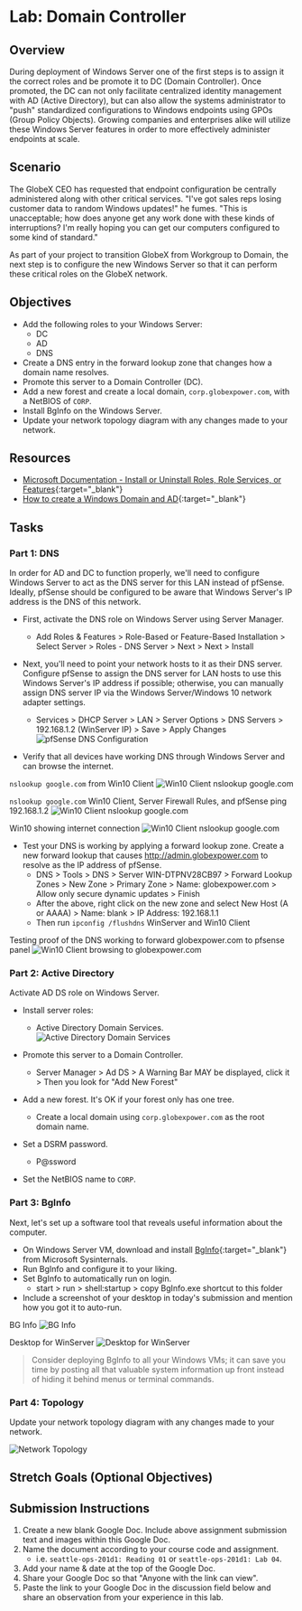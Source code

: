 # Lab: Domain Controller

## Overview

During deployment of Windows Server one of the first steps is to assign it the correct roles and be promote it to DC (Domain Controller). Once promoted, the DC can not only facilitate centralized identity management with AD (Active Directory), but can also allow the systems administrator to "push" standardized configurations to Windows endpoints using GPOs (Group Policy Objects). Growing companies and enterprises alike will utilize these Windows Server features in order to more effectively administer endpoints at scale.

## Scenario

The GlobeX CEO has requested that endpoint configuration be centrally administered along with other critical services. "I've got sales reps losing customer data to random Windows updates!" he fumes. "This is unacceptable; how does anyone get any work done with these kinds of interruptions? I'm really hoping you can get our computers configured to some kind of standard."

As part of your project to transition GlobeX from Workgroup to Domain, the next step is to configure the new Windows Server so that it can perform these critical roles on the GlobeX network.

## Objectives

- Add the following roles to your Windows Server:
  - DC
  - AD
  - DNS
- Create a DNS entry in the forward lookup zone that changes how a domain name resolves.
- Promote this server to a Domain Controller (DC).
- Add a new forest and create a local domain, `corp.globexpower.com`, with a NetBIOS of `CORP`.
- Install BgInfo on the Windows Server.
- Update your network topology diagram with any changes made to your network.

## Resources

- [Microsoft Documentation - Install or Uninstall Roles, Role Services, or Features](https://docs.microsoft.com/en-us/windows-server/administration/server-manager/install-or-uninstall-roles-role-services-or-features){:target="_blank"}
- [How to create a Windows Domain and AD](https://www.informaticar.net/server-basics-06-how-to-create-windows-domain-active-directory/){:target="_blank"}

## Tasks

### Part 1: DNS

In order for AD and DC to function properly, we'll need to configure Windows Server to act as the DNS server for this LAN instead of pfSense. Ideally, pfSense should be configured to be aware that Windows Server's IP address is the DNS of this network.

- First, activate the DNS role on Windows Server using Server Manager.
  - Add Roles & Features > Role-Based or Feature-Based Installation > Select Server > Roles - DNS Server > Next > Next > Install

- Next, you'll need to point your network hosts to it as their DNS server. Configure pfSense to assign the DNS server for LAN hosts to use this Windows Server's IP address if possible; otherwise, you can manually assign DNS server IP via the Windows Server/Windows 10 network adapter settings.
  - Services > DHCP Server > LAN > Server Options > DNS Servers > 192.168.1.2 (WinServer IP) > Save > Apply Changes
![pfSense DNS Configuration](media/lab12.4.png)

- Verify that all devices have working DNS through Windows Server and can browse the internet.

`nslookup google.com` from Win10 Client
![Win10 Client nslookup google.com](media/lab12.1.png)

`nslookup google.com` Win10 Client, Server Firewall Rules, and pfSense ping 192.168.1.2
![Win10 Client nslookup google.com](media/lab12.2.png)

Win10 showing internet connection
![Win10 Client nslookup google.com](media/lab12.3.png)

- Test your DNS is working by applying a forward lookup zone. Create a new forward lookup that causes http://admin.globexpower.com to resolve as the IP address of pfSense.
  - DNS > Tools > DNS > Server WIN-DTPNV28CB97 > Forward Lookup Zones > New Zone > Primary Zone > Name: globexpower.com > Allow only secure dynamic updates > Finish
  - After the above, right click on the new zone and select New Host (A or AAAA) > Name: blank > IP Address: 192.168.1.1
  - Then run `ipconfig /flushdns` WinServer and Win10 Client

Testing proof of the DNS working to forward globexpower.com to pfsense panel
![Win10 Client browsing to globexpower.com](media/lab12.5.png)


### Part 2: Active Directory

Activate AD DS role on Windows Server.

- Install server roles:
  - Active Directory Domain Services.
![Active Directory Domain Services](media/lab12.6.png)

- Promote this server to a Domain Controller.
  - Server Manager > Ad DS > A Warning Bar MAY be displayed, click it > Then you look for "Add New Forest"
- Add a new forest. It's OK if your forest only has one tree.
  - Create a local domain using `corp.globexpower.com` as the root domain name.
- Set a DSRM password.
  - P@ssword
- Set the NetBIOS name to `CORP`.

### Part 3: BgInfo

Next, let's set up a software tool that reveals useful information about the computer.

- On Windows Server VM, download and install [BgInfo](https://docs.microsoft.com/en-us/sysinternals/downloads/bginfo){:target="_blank"} from Microsoft Sysinternals.
- Run BgInfo and configure it to your liking.
- Set BgInfo to automatically run on login.
  - start > run > shell:startup > copy BgInfo.exe shortcut to this folder
- Include a screenshot of your desktop in today's submission and mention how you got it to auto-run.

BG Info
![BG Info](media/lab12.7.png)

Desktop for WinServer
![Desktop for WinServer](media/lab12.8.png)

> Consider deploying BgInfo to all your Windows VMs; it can save you time by posting all that valuable system information up front instead of hiding it behind menus or terminal commands.

### Part 4: Topology

Update your network topology diagram with any changes made to your network.

![Network Topology](media/lab11-5.png)

## Stretch Goals (Optional Objectives)

## Submission Instructions

1. Create a new blank Google Doc. Include above assignment submission text and images within this Google Doc.
1. Name the document according to your course code and assignment.
   - i.e. `seattle-ops-201d1: Reading 01` or `seattle-ops-201d1: Lab 04`.
1. Add your name & date at the top of the Google Doc.
1. Share your Google Doc so that "Anyone with the link can view".
1. Paste the link to your Google Doc in the discussion field below and share an observation from your experience in this lab.
